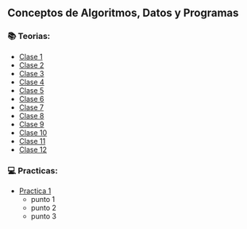 ## Conceptos de Algoritmos, Datos y Programas 

### :books: Teorias:
* [Clase 1](Teorias/teoria_1.pdf)
* [Clase 2](Teorias/teoria_2.pdf)
* [Clase 3](Teorias/teoria_3.pdf)
* [Clase 4](Teorias/teoria_4.pdf)
* [Clase 5](Teorias/teoria_5.pdf)
* [Clase 6](Teorias/teoria_6.pdf)
* [Clase 7](Teorias/teoria_7.pdf)
* [Clase 8](Teorias/teoria_8.pdf)
* [Clase 9](Teorias/teoria_9.pdf)
* [Clase 10](Teorias/teoria_10.pdf)
* [Clase 11](Teorias/teoria_11.pdf)
* [Clase 12](Teorias/teroria_12.pdf)

 ### 💻 Practicas:

* [Practica 1]()
  - punto 1
  - punto 2
  - punto 3
     
  

